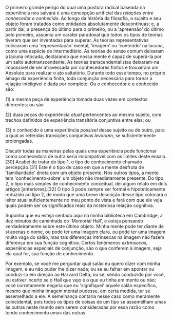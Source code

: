 O primeiro grande perigo do qual uma postura radical baseada na experiência nos salvará é uma concepção artificial das _relações entre conhecedor e conhecido_. Ao longo da história da filosofia, o sujeito e seu objeto foram tratados como entidades absolutamente descontínuas; e, a partir daí, a presença do último para o primeiro, ou a 'apreensão' do último pelo primeiro, assumiu um caráter paradoxal que todos os tipos de teorias tiveram que ser inventadas para superar. As teorias representativas colocaram uma 'representação' mental, 'imagem' ou 'conteúdo' na lacuna, como uma espécie de intermediário. As teorias do senso comum deixaram a lacuna intocada, declarando que nossa mente é capaz de superá-la por um salto autotranscendente. As teorias transcendentalistas deixaram-na impossível de ser atravessada por conhecedores finitos e trouxeram um Absoluto para realizar o ato saltatório. Durante todo esse tempo, no próprio âmago da experiência finita, toda conjunção necessária para tornar a relação inteligível é dada por completo. Ou o conhecedor e o conhecido são:

(1) a mesma peça de experiência tomada duas vezes em contextos diferentes; ou são

(2) duas peças de experiência _atual_ pertencentes ao mesmo sujeito, com trechos definidos de experiência transitória conjuntiva entre elas; ou

(3) o conhecido é uma experiência _possível_ desse sujeito ou de outro, para a qual as referidas transições conjuntivas _levariam_, se suficientemente prolongadas.

Discutir todas as maneiras pelas quais uma experiência pode funcionar como conhecedora de outra seria incompatível com os limites deste ensaio.[30] Acabei de tratar do tipo 1, o tipo de conhecimento chamado percepção.[31] Este é o tipo de caso em que a mente desfruta de 'familiaridade' direta com um objeto presente. Nos outros tipos, a mente tem 'conhecimento-sobre' um objeto não imediatamente presente. Do tipo 2, o tipo mais simples de conhecimento conceitual, dei algum relato em dois artigos [anteriores].[32] O tipo 3 pode sempre ser formal e hipoteticamente reduzido ao tipo 2, de modo que uma breve descrição desse tipo colocará o leitor atual suficientemente no meu ponto de vista e fará com que ele veja quais podem ser os significados reais da misteriosa relação cognitiva.

Suponha que eu esteja sentado aqui na minha biblioteca em Cambridge, a dez minutos de caminhada do 'Memorial Hall', e esteja pensando verdadeiramente sobre este último objeto. Minha mente pode ter diante de si apenas o nome, ou pode ter uma imagem clara, ou pode ter uma imagem muito vaga do salão, mas tais diferenças intrínsecas na imagem não fazem diferença em sua função cognitiva. Certos fenômenos _extrínsecos_, experiências especiais de conjunção, são o que conferem à imagem, seja ela qual for, sua função de conhecimento.

Por exemplo, se você me perguntar qual salão eu quero dizer com minha imagem, e eu não puder lhe dizer nada; ou se eu falhar em apontar ou conduzi-lo em direção ao Harvard Delta; ou se, sendo conduzido por você, eu estiver incerto se o Hall que vejo é o que eu tinha em mente ou não; você corretamente negaria que eu 'signifiquei' aquele salão específico, mesmo que minha imagem mental pudesse, em certa medida, ter se assemelhado a ele. A semelhança contaria nesse caso como meramente coincidental, pois todos os tipos de coisas de um tipo se assemelham umas às outras neste mundo sem serem consideradas por essa razão como tendo conhecimento umas das outras.